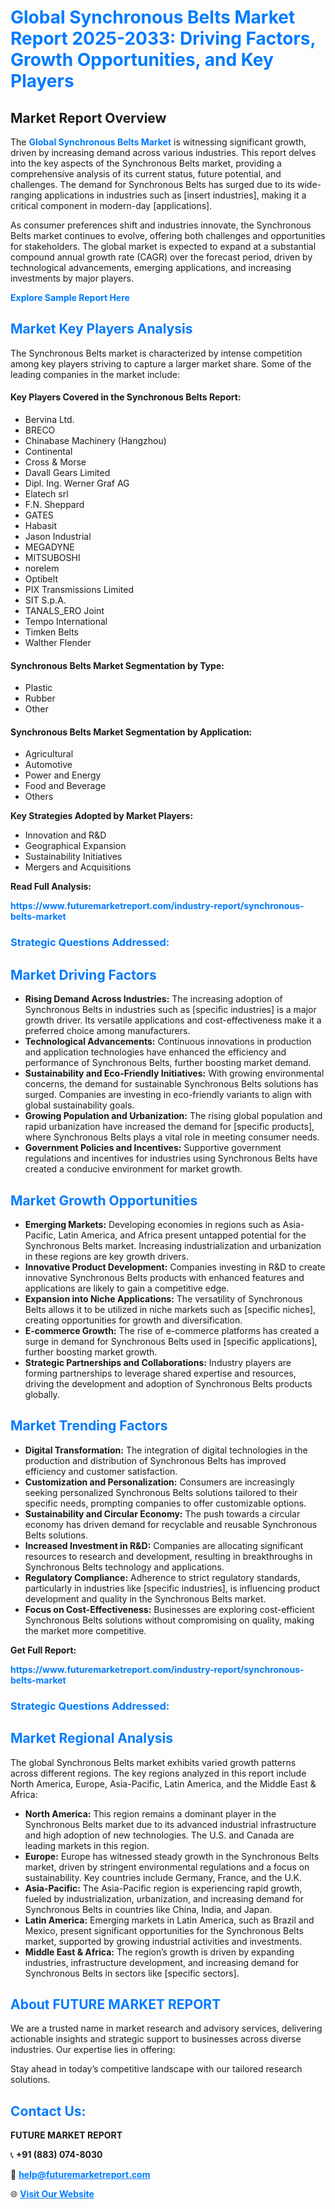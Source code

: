 <h1 style="color: #007BFF;">Global Synchronous Belts Market Report 2025-2033: Driving Factors, Growth Opportunities, and Key Players</h1>

<section id="overview">
<h2>Market Report Overview</h2>
<p>The <a href="https://www.futuremarketreport.com/industry-report/synchronous-belts-market" style="color: #007BFF; text-decoration: none;"><strong>Global Synchronous Belts Market</strong></a> is witnessing significant growth, driven by increasing demand across various industries. This report delves into the key aspects of the Synchronous Belts market, providing a comprehensive analysis of its current status, future potential, and challenges. The demand for Synchronous Belts has surged due to its wide-ranging applications in industries such as [insert industries], making it a critical component in modern-day [applications].</p>
<p>As consumer preferences shift and industries innovate, the Synchronous Belts market continues to evolve, offering both challenges and opportunities for stakeholders. The global market is expected to expand at a substantial compound annual growth rate (CAGR) over the forecast period, driven by technological advancements, emerging applications, and increasing investments by major players.</p>
</section>

<section id="overview">
<p><a href="https://www.futuremarketreport.com/request-sample/reportId=85616" style="color: #007BFF; text-decoration: none;"><strong>Explore Sample Report Here</strong></a></p>
</section>

<section id="key-players">
<h2 style="color: #007BFF;">Market Key Players Analysis</h2>
<p>The Synchronous Belts market is characterized by intense competition among key players striving to capture a larger market share. Some of the leading companies in the market include:</p>
<h4>Key Players Covered in the Synchronous Belts Report:</h4>
<ul><li>Bervina Ltd.</li><li>BRECO</li><li>Chinabase Machinery (Hangzhou)</li><li>Continental</li><li>Cross &amp; Morse</li><li>Davall Gears Limited</li><li>Dipl. Ing. Werner Graf AG</li><li>Elatech srl</li><li>F.N. Sheppard</li><li>GATES</li><li>Habasit</li><li>Jason Industrial</li><li>MEGADYNE</li><li>MITSUBOSHI</li><li>norelem</li><li>Optibelt</li><li>PIX Transmissions Limited</li><li>SIT S.p.A.</li><li>TANALS_ERO Joint</li><li>Tempo International</li><li>Timken Belts</li><li>Walther Flender</li></ul>
<h4>Synchronous Belts Market Segmentation by Type:</h4>
<ul><li>Plastic</li><li>Rubber</li><li>Other</li></ul>

<h4>Synchronous Belts Market Segmentation by Application:</h4>
<ul><li>Agricultural</li><li>Automotive</li><li>Power and Energy</li><li>Food and Beverage</li><li>Others</li></ul>
<p><strong>Key Strategies Adopted by Market Players:</strong></p>
<ul>
<li>Innovation and R&D</li>
<li>Geographical Expansion</li>
<li>Sustainability Initiatives</li>
<li>Mergers and Acquisitions</li>
</ul>
</section>

<section>
<p><strong>Read Full Analysis: </strong></p><a href="https://www.futuremarketreport.com/industry-report/synchronous-belts-market" style="color: #007BFF; text-decoration: none;"><strong>https://www.futuremarketreport.com/industry-report/synchronous-belts-market</strong></a>
<h3 style="color: #007BFF;">Strategic Questions Addressed:</h3>
</section>

<section id="driving-factors">
<h2 style="color: #007BFF;">Market Driving Factors</h2>
<ul>
<li><strong>Rising Demand Across Industries:</strong> The increasing adoption of Synchronous Belts in industries such as [specific industries] is a major growth driver. Its versatile applications and cost-effectiveness make it a preferred choice among manufacturers.</li>
<li><strong>Technological Advancements:</strong> Continuous innovations in production and application technologies have enhanced the efficiency and performance of Synchronous Belts, further boosting market demand.</li>
<li><strong>Sustainability and Eco-Friendly Initiatives:</strong> With growing environmental concerns, the demand for sustainable Synchronous Belts solutions has surged. Companies are investing in eco-friendly variants to align with global sustainability goals.</li>
<li><strong>Growing Population and Urbanization:</strong> The rising global population and rapid urbanization have increased the demand for [specific products], where Synchronous Belts plays a vital role in meeting consumer needs.</li>
<li><strong>Government Policies and Incentives:</strong> Supportive government regulations and incentives for industries using Synchronous Belts have created a conducive environment for market growth.</li>
</ul>
</section>

<section id="growth-opportunities">
<h2 style="color: #007BFF;">Market Growth Opportunities</h2>
<ul>
<li><strong>Emerging Markets:</strong> Developing economies in regions such as Asia-Pacific, Latin America, and Africa present untapped potential for the Synchronous Belts market. Increasing industrialization and urbanization in these regions are key growth drivers.</li>
<li><strong>Innovative Product Development:</strong> Companies investing in R&D to create innovative Synchronous Belts products with enhanced features and applications are likely to gain a competitive edge.</li>
<li><strong>Expansion into Niche Applications:</strong> The versatility of Synchronous Belts allows it to be utilized in niche markets such as [specific niches], creating opportunities for growth and diversification.</li>
<li><strong>E-commerce Growth:</strong> The rise of e-commerce platforms has created a surge in demand for Synchronous Belts used in [specific applications], further boosting market growth.</li>
<li><strong>Strategic Partnerships and Collaborations:</strong> Industry players are forming partnerships to leverage shared expertise and resources, driving the development and adoption of Synchronous Belts products globally.</li>
</ul>
</section>

<section id="trending-factors">
<h2 style="color: #007BFF;">Market Trending Factors</h2>
<ul>
<li><strong>Digital Transformation:</strong> The integration of digital technologies in the production and distribution of Synchronous Belts has improved efficiency and customer satisfaction.</li>
<li><strong>Customization and Personalization:</strong> Consumers are increasingly seeking personalized Synchronous Belts solutions tailored to their specific needs, prompting companies to offer customizable options.</li>
<li><strong>Sustainability and Circular Economy:</strong> The push towards a circular economy has driven demand for recyclable and reusable Synchronous Belts solutions.</li>
<li><strong>Increased Investment in R&D:</strong> Companies are allocating significant resources to research and development, resulting in breakthroughs in Synchronous Belts technology and applications.</li>
<li><strong>Regulatory Compliance:</strong> Adherence to strict regulatory standards, particularly in industries like [specific industries], is influencing product development and quality in the Synchronous Belts market.</li>
<li><strong>Focus on Cost-Effectiveness:</strong> Businesses are exploring cost-efficient Synchronous Belts solutions without compromising on quality, making the market more competitive.</li>
</ul>
</section>

<section>
<p><strong>Get Full Report: </strong></p><a href="https://www.futuremarketreport.com/industry-report/synchronous-belts-market" style="color: #007BFF; text-decoration: none;"><strong>https://www.futuremarketreport.com/industry-report/synchronous-belts-market</strong></a>
<h3 style="color: #007BFF;">Strategic Questions Addressed:</h3>
</section>


<section id="regional-analysis">
<h2 style="color: #007BFF;">Market Regional Analysis</h2>
<p>The global Synchronous Belts market exhibits varied growth patterns across different regions. The key regions analyzed in this report include North America, Europe, Asia-Pacific, Latin America, and the Middle East & Africa:</p>
<ul>
<li><strong>North America:</strong> This region remains a dominant player in the Synchronous Belts market due to its advanced industrial infrastructure and high adoption of new technologies. The U.S. and Canada are leading markets in this region.</li>
<li><strong>Europe:</strong> Europe has witnessed steady growth in the Synchronous Belts market, driven by stringent environmental regulations and a focus on sustainability. Key countries include Germany, France, and the U.K.</li>
<li><strong>Asia-Pacific:</strong> The Asia-Pacific region is experiencing rapid growth, fueled by industrialization, urbanization, and increasing demand for Synchronous Belts in countries like China, India, and Japan.</li>
<li><strong>Latin America:</strong> Emerging markets in Latin America, such as Brazil and Mexico, present significant opportunities for the Synchronous Belts market, supported by growing industrial activities and investments.</li>
<li><strong>Middle East & Africa:</strong> The region’s growth is driven by expanding industries, infrastructure development, and increasing demand for Synchronous Belts in sectors like [specific sectors].</li>
</ul>
</section>

<footer>
<h2 style="color: #007BFF;">About FUTURE MARKET REPORT</h2>
<p>We are a trusted name in market research and advisory services, delivering actionable insights and strategic support to businesses across diverse industries. Our expertise lies in offering:</p>

<p>Stay ahead in today’s competitive landscape with our tailored research solutions.</p>

<h2 style="color: #007BFF;">Contact Us:</h2>
<p><strong>FUTURE MARKET REPORT</strong></p>
<p>📞 <strong>+91 (883) 074-8030</strong></p>
<p>📧 <strong><a href="mailto:help@futuremarketreport.com" style="color: #007BFF;">help@futuremarketreport.com</a></strong></p>
<p>🌐 <strong><a href="https://www.futuremarketreport.com/" style="color: #007BFF;">Visit Our Website</a></strong></p>
</footer>